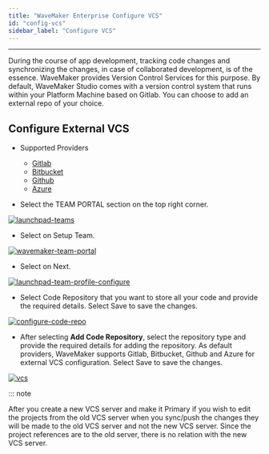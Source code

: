 ```yaml
---
title: "WaveMaker Enterprise Configure VCS"
id: "config-vcs"
sidebar_label: "Configure VCS"
---
```

---

During the course of app development, tracking code changes and synchronizing the changes, in case of collaborated development, is of the essence. WaveMaker provides Version Control Services for this purpose. By default, WaveMaker Studio comes with a version control system that runs within your Platform Machine based on Gitlab. You can choose to add an external repo of your choice.

## Configure External VCS

- Supported Providers
  - [Gitlab](https://about.gitlab.com/)
  - [Bitbucket](https://bitbucket.org/product)
  - [Github](https://github.com/)
  - [Azure](https://azure.microsoft.com/en-us/services/devops/repos/)

- Select the TEAM PORTAL section on the top right corner.  

[![launchpad-teams](/learn/assets/wme-setup/configuring-wme/launchpad-teams.png)](/learn/assets/wme-setup/configuring-wme/launchpad-teams.png)

- Select on Setup Team.

[![wavemaker-team-portal](/learn/assets/wme-setup/configuring-wme/wavemaker-team-portal.png)](/learn/assets/wme-setup/configuring-wme/wavemaker-team-portal.png)

- Select on Next.

[![launchpad-team-profile-configure](/learn/assets/wme-setup/configuring-wme/launchpad-team-profile-configure.png)](/learn/assets/wme-setup/configuring-wme/launchpad-team-profile-configure.png)


- Select Code Repository that you want to store all your code and provide the required details. Select Save to save the changes. 

[![configure-code-repo](/learn/assets/wme-setup/configuring-wme/configure-code-repo.png)](/learn/assets/wme-setup/configuring-wme/configure-code-repo.png)

- After selecting **Add Code Repository**, select the repository type and provide the required details for adding the repository. As default providers, WaveMaker supports Gitlab, Bitbucket, Github and Azure for external VCS configuration. Select Save to save the changes. 

[![vcs](/learn/assets/wme-setup/configuring-wme/adding-vcs-repo.png)](/learn/assets/wme-setup/configuring-wme/adding-vcs-repo.png)


::: note

After you create a new VCS server and make it Primary if you wish to edit the projects from the old VCS server when you sync/push the changes they will be made to the old VCS server and not the new VCS server. Since the project references are to the old server, there is no relation with the new VCS server.
